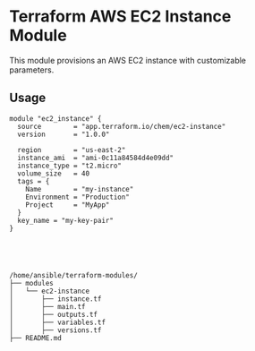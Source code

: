 # Terraform AWS EC2 Instance Module

This module provisions an AWS EC2 instance with customizable parameters.

## Usage

```hcl
module "ec2_instance" {
  source        = "app.terraform.io/chem/ec2-instance"
  version       = "1.0.0"

  region        = "us-east-2"
  instance_ami  = "ami-0c11a84584d4e09dd"
  instance_type = "t2.micro"
  volume_size   = 40
  tags = {
    Name        = "my-instance"
    Environment = "Production"
    Project     = "MyApp"
  }
  key_name = "my-key-pair"
}





/home/ansible/terraform-modules/
├── modules
│   └── ec2-instance
│       ├── instance.tf
│       ├── main.tf
│       ├── outputs.tf
│       ├── variables.tf
│       ├── versions.tf
├── README.md

